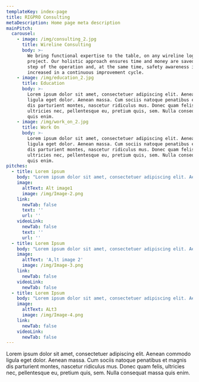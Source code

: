 ```yaml
---
templateKey: index-page
title: RIGPRO Consulting
metaDescription: Home page meta description
mainPitch:
  carousel:
    - image: /img/consulting_2.jpg
      title: Wireline Consulting
      body: >-
        We bring functional expertise to the table, on any wireline logging
        project. Our holistic approach ensures time and money are saved in each
        step of the operation and, at the same time, safety awareness is
        increased in a continuous improvement cycle.
    - image: /img/education_2.jpg
      title: Education
      body: >-
        Lorem ipsum dolor sit amet, consectetuer adipiscing elit. Aenean commodo
        ligula eget dolor. Aenean massa. Cum sociis natoque penatibus et magnis
        dis parturient montes, nascetur ridiculus mus. Donec quam felis,
        ultricies nec, pellentesque eu, pretium quis, sem. Nulla consequat massa
        quis enim.
    - image: /img/work_on_2.jpg
      title: Work On
      body: >-
        Lorem ipsum dolor sit amet, consectetuer adipiscing elit. Aenean commodo
        ligula eget dolor. Aenean massa. Cum sociis natoque penatibus et magnis
        dis parturient montes, nascetur ridiculus mus. Donec quam felis,
        ultricies nec, pellentesque eu, pretium quis, sem. Nulla consequat massa
        quis enim.
pitches:
  - title: Lorem ipsum
    body: "Lorem ipsum dolor sit amet, consectetuer adipiscing elit. Aenean commodo ligula eget dolor. Aenean massa. Cum \rsociis natoque penatibus et magnis dis parturient montes, nascetur ridiculus mus. Donec quam felis, ultricies nec, \r\npellentesque eu, pretium quis, sem. Nulla consequat massa quis enim. \r\n\r\nDonec pede justo, fringilla vel, aliquet nec, vulputate eget, arcu. In enim justo, rhoncus ut, imperdiet a, venenatis \rvitae, justo. Nullam dictum felis eu pede mollis pretium."
    image:
      altText: Alt image1
      image: /img/Image-2.png
    link:
      newTab: false
      text: ''
      url: ''
    videoLink:
      newTab: false
      text: ''
      url: ''
  - title: Lorem Ipsum
    body: "Lorem ipsum dolor sit amet, consectetuer adipiscing elit. Aenean commodo ligula eget dolor. Aenean massa. Cum \rsociis natoque penatibus et magnis dis parturient montes, nascetur ridiculus mus. Donec quam felis, ultricies nec, \r\npellentesque eu, pretium quis, sem. Nulla consequat massa quis enim. \r\n\r\nDonec pede justo, fringilla vel, aliquet nec, vulputate eget, arcu. In enim justo, rhoncus ut, imperdiet a, venenatis \rvitae, justo. Nullam dictum felis eu pede mollis pretium."
    image:
      altText: 'A,lt image 2'
      image: /img/Image-3.png
    link:
      newTab: false
    videoLink:
      newTab: false
  - title: Lorem Ipsum
    body: "Lorem ipsum dolor sit amet, consectetuer adipiscing elit. Aenean commodo ligula eget dolor. Aenean massa. Cum \rsociis natoque penatibus et magnis dis parturient montes, nascetur ridiculus mus. Donec quam felis, ultricies nec, \r\npellentesque eu, pretium quis, sem. Nulla consequat massa quis enim. \r\n\r\nDonec pede justo, fringilla vel, aliquet nec, vulputate eget, arcu. In enim justo, rhoncus ut, imperdiet a, venenatis \rvitae, justo. Nullam dictum felis eu pede mollis pretium."
    image:
      altText: ALt3
      image: /img/Image-4.png
    link:
      newTab: false
    videoLink:
      newTab: false
---
```

Lorem ipsum dolor sit amet, consectetuer adipiscing elit. Aenean commodo ligula eget dolor. Aenean massa. Cum sociis natoque penatibus et magnis dis parturient montes, nascetur ridiculus mus. Donec quam felis, ultricies nec, pellentesque eu, pretium quis, sem. Nulla consequat massa quis enim.
